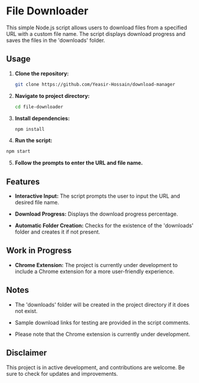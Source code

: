 # File Downloader

This simple Node.js script allows users to download files from a specified URL with a custom file name. The script displays download progress and saves the files in the 'downloads' folder.

## Usage

1. **Clone the repository:**
   ```bash
   git clone https://github.com/Yeasir-Hossain/download-manager
   ```
2. **Navigate to project directory:**
   ```bash
   cd file-downloader
   ```
3. **Install dependencies:**
   ```bash
   npm install
   ```
4.  **Run the script:**
   ```bash
  npm start
   ```
5. **Follow the prompts to enter the URL and file name.**

## Features

- **Interactive Input:** The script prompts the user to input the URL and desired file name.
  
- **Download Progress:** Displays the download progress percentage.
  
- **Automatic Folder Creation:** Checks for the existence of the 'downloads' folder and creates it if not present.

## Work in Progress

- **Chrome Extension:** The project is currently under development to include a Chrome extension for a more user-friendly experience.

## Notes

- The 'downloads' folder will be created in the project directory if it does not exist.

- Sample download links for testing are provided in the script comments.

- Please note that the Chrome extension is currently under development.

## Disclaimer

This project is in active development, and contributions are welcome. Be sure to check for updates and improvements.

